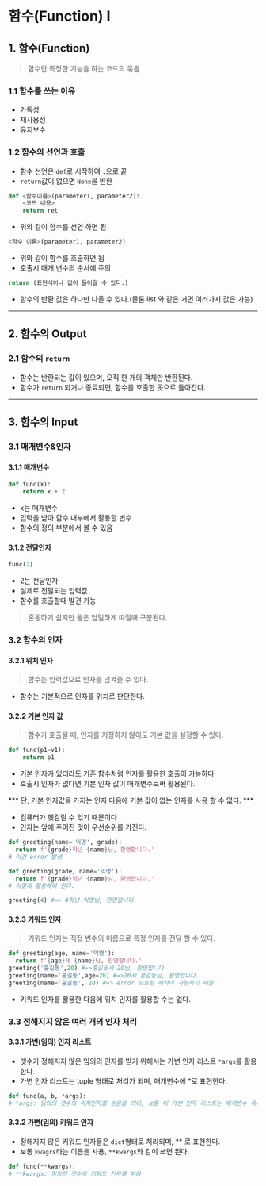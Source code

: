 # 함수(Function) I

## 1. 함수(Function)

> 함수란 특정한 기능을 하는 코드의 묶음

### 1.1 함수를 쓰는 이유

- 가독성
- 재사용성
- 유지보수

### 1.2 함수의 선언과 호출

- 함수 선언은 `def`로 시작하여 `:`으로 끝
- `return`값이 없으면 `None`을 반환

```python
def <함수이름>(parameter1, parameter2):
    <코드 내용>
    return ret
```

- 위와 같이 함수를 선언 하면 됨

```python
<함수 이름>(parameter1, parameter2)
```

- 위와 같이 함수를 호출하면 됨
- 호출시 매개 변수의 순서에 주의

```python
return (표현식이나 값이 들어갈 수 있다.)
```

- 함수의 반환 값은 하나만 나올 수 있다.(물론 list 와 같은 거면 여러가지 값은 가능)

------





## 2. 함수의 Output

### 2.1 함수의 `return`

- 함수는 반환되는 값이 있으며, 오직 한 개의 객체만 반환된다.
- 함수가 `return` 되거나 종료되면, 함수를 호출한 곳으로 돌아간다.

------





## 3. 함수의 Input

### 3.1 매개변수&인자

#### 3.1.1 매개변수

```python
def func(x):
    return x + 2
```

- x는 매개변수
- 입력을 받아 함수 내부에서 활용할 변수
- 함수의 정의 부분에서 볼 수 있음

#### 3.1.2 전달인자

```python
func(2)
```

- 2는 전달인자
- 실제로 전달되는 입력값
- 함수를 호출할때 발견 가능

> 혼동하기 쉽지만 둘은 엄밀하게 따질때 구분된다.



### 3.2 함수의 인자

#### 3.2.1 위치 인자

> 함수는 입력값으로 인자를 넘겨줄 수 있다.

- 함수는 기본적으로 인자를 위치로 판단한다.

#### 3.2.2 기본 인자 값

> 함수가 호출될 때, 인자를 지정하지 않아도 기본 값을 설정할 수 있다.

```python
def func(p1=v1):
    return p1
```

- 기본 인자가 있더라도 기존 함수처럼 인자를 활용한 호출이 가능하다
- 호출시 인자가 없다면 기본 인자 값이 매개변수로써 활용된다.

*** 단, 기본 인자값을 가지는 인자 다음에 기본 값이 없는 인자를 사용 할 수 없다. ***

- 컴퓨터가 헷갈릴 수 있기 때문이다
- 인자는 앞에 주어진 것이 우선순위를 가진다.

```python
def greeting(name='익명', grade):
  return f'{grade}학년 {name}님, 환영합니다.'
# 이건 error 발생

def greeting(grade, name='익명'):
  return f'{grade}학년 {name}님, 환영합니다.'
# 이렇게 활용해야 한다.

greeting(4) #=> 4학년 익명님, 환영합니다.
```

#### 3.2.3 키워드 인자

> 키워드 인자는 직접 변수의 이름으로 특정 인자를 전달 할 수 있다.

```python
def greeting(age, name='익명'):
  return f'{age}세 {name}님, 환영합니다.'
greeting('홍길동',20) #=>홍길동세 20님, 환영합니다
greeting(name='홍길동',age=20) #=>20세 홍길동님, 환영합니다.
greeting(name='홍길동', 20) #=> error 모호한 해석이 가능하기 때문
```

- 키워드 인자를 활용한 다음에 위치 인자를 활용할 수는 없다.



### 3.3 정해지지 않은 여러 개의 인자 처리

#### 3.3.1 가변(임의) 인자 리스트

- 갯수가 정해지지 않은 임의의 인자를 받기 위해서는 가변 인자 리스트 `*args`를 활용한다.
- 가변 인자 리스트는 tuple 형태로 처리가 되며, 매개변수에 *로 표현한다.

```python
def func(a, b, *args):
# *args: 임의의 갯수의 위치인자를 받음을 의미, 보통 이 가변 인자 리스트는 매개변수 목록의 마지막에 온다.
```



#### 3.3.2 가변(임의) 키워드 인자

- 정해지지 않은 키워드 인자들은 `dict`형태로 처리되며, ** 로 표현한다.
- 보통 `kwagrs`라는 이름을 사용, `**kwargs`와 같이 쓰면 된다.

```python
def func(**kwargs):
# **kwargs: 임의의 갯수의 키워드 인자를 받음
```

